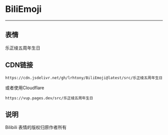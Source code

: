 # BiliEmoji
---
## 表情
乐正绫五周年生日
## CDN链接
```
https://cdn.jsdelivr.net/gh/lrhtony/BiliEmoji@latest/src/乐正绫五周年生日
```
或者使用Cloudflare
```
https://vup.pages.dev/src/乐正绫五周年生日
```
## 说明
Bilibili 表情的版权归原作者所有
